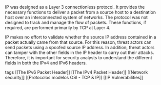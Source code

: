 
IP was designed as a Layer 3 connectionless protocol. It provides the necessary functions to deliver a packet from a source host to a destination host over an interconnected system of networks. The protocol was not designed to track and manage the flow of packets. These functions, if required, are performed primarily by TCP at Layer 4.

IP makes no effort to validate whether the source IP address contained in a packet actually came from that source. For this reason, threat actors can send packets using a spoofed source IP address. In addition, threat actors can tamper with the other fields in the IP header to carry out their attacks. Therefore, it is important for security analysts to understand the different fields in both the IPv4 and IPv6 headers.

tags
[[The IPv6 Packet Header]]
[[The IPv4 Packet Header]]
[[Network security]]
[[Protocolos modelos OSI - TCP & IP]]
[[IP Vulnerabilities]]
